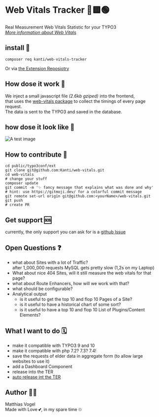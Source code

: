 # Web Vitals Tracker 🔺🟨🟢

Real Measurement Web Vitals Statistic for your TYPO3  
_[More information about Web Vitals](https://web.dev/vitals/)_

## install 🎁

```composer req kanti/web-vitals-tracker```

Or via [the Extension Reposiotry](https://extensions.typo3.org/extension/web_vitals_tracker)

## How dose it work 🦾

We inject a small javascript file _(2.6kb gziped)_ into the frontend,  
that uses the [web-vitals package](https://www.npmjs.com/package/web-vitals) to collect the timings of every page request.  
The data is sent to the TYPO3 and saved in the database.

## how dose it look like 👀

![A test image](./Documentation/Images/wev_vitals_screenshot.png)

## How to contribute 🤝

```
cd public/typo3conf/ext
git clone git@github.com:Kanti/web-vitals.git
cd web-vitals
# change your stuff
composer update
git commit -m '✨ fancy message that explains what was done and why'
# hint: use https://gitmoji.dev/ for a colorful commit message
git remote set-url origin git@github.com:<yourName>/web-vitals.git
git push
# create PR
```
## Get support 🆘

currently, the only support you can ask for is a  [github Issue](https://github.com/Kanti/web-vitals/issues?q=)

## Open Questions ❓

- what about Sites with a lot of Traffic?  
after 1_000_000 requests MySQL gets pretty slow (1,2s on my Laptop)
- What about nice 404 Sites, will it still measure the web vitals for that page?
- what about Route Enhancers, how will we work with that?
- what should be configurable?
- Analytical output
  - is it useful to get the top 10 and flop 10 Pages of a Site?
  - is it useful to have a historical chart of some sort?
  - is it useful to have a top 10 and flop 10 List of Plugins/Content Elements?

## What I want to do 🗓️

- make it compatible with TYPO3 9 and 10
- make it compatible with php 7.2? 7.3? 7.4!
- save the requests of elder data in aggregate form (to allow large websites to use it)
- add a Dashboard Component
- release into the TER
- [auto release int the TER](https://gist.github.com/einpraegsam/cefeb79a6904e113d208363a4d8aa418)

## Author 🚶‍♂️

Matthias Vogel  
Made with Love 💕, in my spare time ⏲
